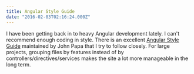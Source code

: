 ```yaml
---
title: Angular Style Guide
date: "2016-02-03T02:16:24.000Z"
---
```


I have been getting back in to heavy Angular development lately. I can't recommend enough coding in style. There is an excellent [Angular Style Guide](https://github.com/johnpapa/angular-styleguide) maintained by John Papa that I try to follow closely. For large projects, grouping files by features instead of by controllers/directives/services makes the site a lot more manageable in the long term.
